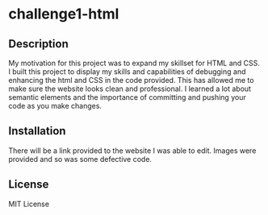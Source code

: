 # challenge1-html


## Description

My motivation for this project was to expand my skillset for HTML and CSS. I built this project to display my skills and capabilities of debugging and enhancing the html and CSS in the code provided. This has allowed me to make sure the website looks clean and professional. I learned a lot about semantic elements and the importance of committing and pushing your code as you make changes.


## Installation

There will be a link provided to the website I was able to edit. Images were provided and so was some defective code.


## License

MIT License
